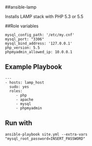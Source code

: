 ##ansible-lamp

Installs LAMP stack with PHP 5.3 or 5.5

##Role variables

    mysql_config_path: '/etc/my.cnf'
	mysql_port: "3306"
	mysql_bind_address: '127.0.0.1'
	php_version: 5.5
	phpmyadmin_allowed_ip: 10.0.0.1

Example Playbook
----------------

    ---
	- hosts: lamp_host
	  sudo: yes
	  roles:
		 - php
		 - apache
		 - mysql
		 - phpmyadmin
		 
Run with
----------------
	ansible-playbook site.yml --extra-vars "mysql_root_password=INSERT_PASSWORD"